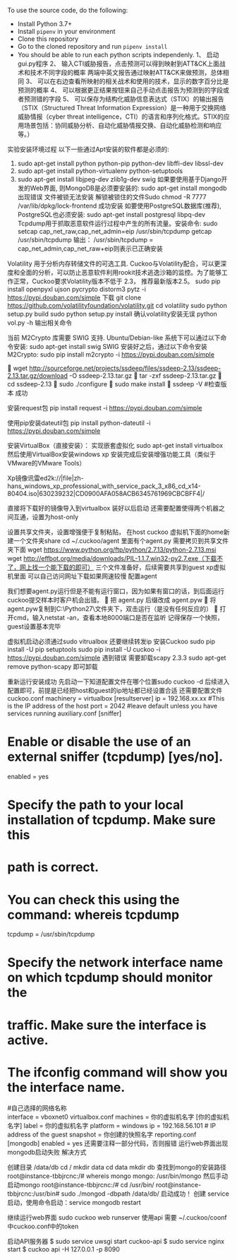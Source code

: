 
To use the source code, do the following:
- Install Python 3.7+
- Install `pipenv` in your environment
- Clone this repository
- Go to the cloned repository and run `pipenv install`
- You should be able to run each python scripts independenly. 
1、	启动gui.py程序
2、	输入CTI威胁报告，点击预测可以得到映射到ATT&CK上面战术和技术不同字段的概率
两端中英文报告通过映射ATT&CK来做预测，总体相同
3、	可以在右边查看所映射的相关战术和使用的技术，显示的数字百分比是预测的概率
4、	可以根据更正结果按钮来自己手动点击报告为预测到的字段或者预测错的字段
5、	可以保存为结构化威胁信息表达式（STIX）的输出报告（STIX（Structured Threat Information Expression）是一种用于交换网络威胁情报（cyber threat intelligence，CTI）的语言和序列化格式。STIX的应用场景包括：协同威胁分析、自动化威胁情报交换、自动化威胁检测和响应等。）

实验安装环境过程
以下一些通过Apt安装的软件都是必须的:
1.	sudo apt-get install python python-pip python-dev libffi-dev libssl-dev
2.	sudo apt-get install python-virtualenv python-setuptools
3.	sudo apt-get install libjpeg-dev zlib1g-dev swig
如果要使用基于Django开发的Web界面, 则MongoDB是必须要安装的:
sudo apt-get install mongodb
出现错误  文件被锁无法安装
解锁被锁住的文件Sudo chmod -R 7777   /var/lib/dpkg/lock-frontend
成功安装
如要使用PostgreSQL数据库(推荐), PostgreSQL也必须安装:
sudo apt-get install postgresql libpq-dev
Tcpdump用于抓取恶意软件运行过程中产生的所有流量。安装命令:
sudo setcap cap_net_raw,cap_net_admin=eip /usr/sbin/tcpdump
getcap /usr/sbin/tcpdump
输出：
/usr/sbin/tcpdump = cap_net_admin,cap_net_raw+eip则表示已正确安装

Volatility 用于分析内存转储文件的可选工具. Cuckoo与Volatility配合，可以更深度和全面的分析，可以防止恶意软件利用rookit技术逃逸沙箱的监控。为了能够工作正常，Cuckoo要求Volatility版本不低于 2.3， 推荐最新版本2.5。
sudo pip install openpyxl ujson pycrypto distorm3  pytz  -i https://pypi.douban.com/simple
下载
git clone https://github.com/volatilityfoundation/volatility.git
cd volatility
sudo python setup.py build
sudo python setup.py install
确认volatility安装无误
python vol.py -h
输出相关命令

当前 M2Crypto 库需要 SWIG 支持. Ubuntu/Debian-like 系统下可以通过以下命令安装:
sudo apt-get install swig
SWIG 安装好之后，通过以下命令安装 M2Crypto:
sudo pip install m2crypto  -i https://pypi.douban.com/simple

	wget http://sourceforge.net/projects/ssdeep/files/ssdeep-2.13/ssdeep-2.13.tar.gz/download -O ssdeep-2.13.tar.gz
	tar -zxf ssdeep-2.13.tar.gz
	cd ssdeep-2.13
	sudo ./configure
	sudo  make install
	ssdeep -V #检查版本 成功

安装request包
pip install request  -i https://pypi.douban.com/simple

使用pip安装dateutil包
pip install python-dateutil  -i https://pypi.douban.com/simple

安装VirtualBox（直接安装）：
实现嵌套虚拟化
sudo apt-get install virtualbox
然后使用VirtualBox安装windows xp
安装完成后安装增强功能工具（类似于VMware的VMware Tools）

Xp镜像讯雷ed2k://|file|zh-hans_windows_xp_professional_with_service_pack_3_x86_cd_x14-80404.iso|630239232|CD0900AFA058ACB6345761969CBCBFF4|/

  直接将下载好的镜像导入到virtualbox 装好以后启动
还需要配置使得两个机器之间互通，设置为host-only

设置共享文件夹，设置增强便于复制粘贴，
在host cuckoo 虚拟机下面的home新建一个文件夹share
cd ~/.cuckoo/agent  里面有个agent.py 需要拷贝到共享文件夹下面
wget https://www.python.org/ftp/python/2.7.13/python-2.7.13.msi
wget http://effbot.org/media/downloads/PIL-1.1.7.win32-py2.7.exe（下载不了，网上找一个能下载的即可）
三个文件准备好，后续需要共享到guest  xp虚拟机里面  可以自己访问网址下载如果网速较慢
配置agent

我们想要agent.py运行但是不能有运行窗口，因为如果有窗口的话，到后面运行cuckoo提交样本时客户机会出错。
	把 agent.py 后缀改成 agent.pyw
	将agent.pyw复制到C:\Python27\文件夹下，双击运行（是没有任何反应的）
	打开cmd，输入netstat -an，查看本地8000端口是否在监听
记得保存一个快照，guest设置基本完毕

虚拟机启动必须通过sudo vitrualbox 
还要继续转发ip
安装Cuckoo
sudo pip install -U pip setuptools
sudo pip install -U cuckoo -i   https://pypi.douban.com/simple
 遇到错误 需要卸载scapy 2.3.3 
sudo apt-get remove python-scapy 即可卸载

重新运行安装成功
先启动一下知道配置文件在哪个位置sudo cuckoo -d
后续进入配置即可，前提是已经把host和guest的ip地址都已经设置合适
还需要配置文件
cuckoo.conf
machinery = virtualbox
[resultserver]
ip = 192.168.xx.xx #This is the IP address of the host
port = 2042 #leave default unless you have services running
auxiliary.conf
[sniffer]
# Enable or disable the use of an external sniffer (tcpdump) [yes/no].
enabled = yes
# Specify the path to your local installation of tcpdump. Make sure this
# path is correct.
# You can check this using the command: whereis tcpdump
tcpdump = /usr/sbin/tcpdump
# Specify the network interface name on which tcpdump should monitor the
# traffic. Make sure the interface is active.
# The ifconfig command will show you the interface name.
#自己选择的网络名称    
interface = vboxnet0
virtualbox.conf
machines = 你的虚拟机名字
[你的虚拟机名字]
label = 你的虚拟机名字
platform = windows
ip = 192.168.56.101 # IP address of the guest
snapshot = 你创建的快照名字
reporting.conf
[mongodb]
enabled = yes
还需要注释一部分代码，否则报错
运行web界面出现mongodb启动失败
解决方式

创建目录 /data/db
cd /
mkdir data
cd data
mkdir db
查找到mongo的安装路径
root@instance-tbbjrcnc:/# whereis mongo
mongo: /usr/bin/mongo 
然后手动启动mongo
root@instance-tbbjrcnc:/# cd /usr/bin/
root@instance-tbbjrcnc:/usr/bin# sudo ./mongod  -dbpath /data/db/
启动成功！
创建 service 启动，使用命令启动：service  mongodb restart

继续运行web界面 sudo cuckoo web runserver
使用api  需要 ~/.cuckoo/coonf中cuckoo.conf中的token

启动API服务器
$ sudo service uwsgi start cuckoo-api
$ sudo service nginx start
$ cuckoo api -H 127.0.0.1 -p 8090




